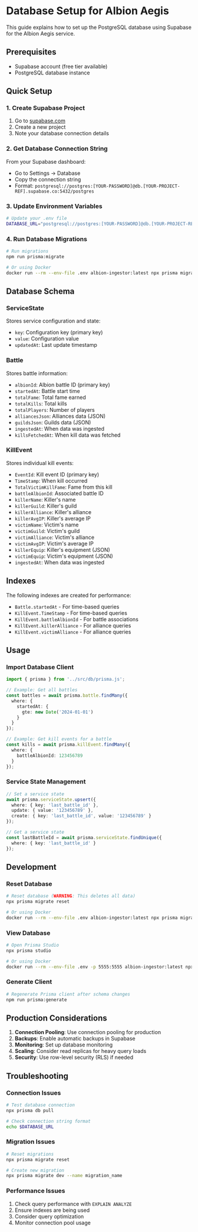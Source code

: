 # Database Setup for Albion Aegis

This guide explains how to set up the PostgreSQL database using Supabase for the Albion Aegis service.

## Prerequisites

- Supabase account (free tier available)
- PostgreSQL database instance

## Quick Setup

### 1. Create Supabase Project

1. Go to [supabase.com](https://supabase.com)
2. Create a new project
3. Note your database connection details

### 2. Get Database Connection String

From your Supabase dashboard:
- Go to Settings → Database
- Copy the connection string
- Format: `postgresql://postgres:[YOUR-PASSWORD]@db.[YOUR-PROJECT-REF].supabase.co:5432/postgres`

### 3. Update Environment Variables

```bash
# Update your .env file
DATABASE_URL="postgresql://postgres:[YOUR-PASSWORD]@db.[YOUR-PROJECT-REF].supabase.co:5432/postgres?sslmode=require"
```

### 4. Run Database Migrations

```bash
# Run migrations
npm run prisma:migrate

# Or using Docker
docker run --rm --env-file .env albion-ingestor:latest npx prisma migrate deploy
```

## Database Schema

### ServiceState
Stores service configuration and state:
- `key`: Configuration key (primary key)
- `value`: Configuration value
- `updatedAt`: Last update timestamp

### Battle
Stores battle information:
- `albionId`: Albion battle ID (primary key)
- `startedAt`: Battle start time
- `totalFame`: Total fame earned
- `totalKills`: Total kills
- `totalPlayers`: Number of players
- `alliancesJson`: Alliances data (JSON)
- `guildsJson`: Guilds data (JSON)
- `ingestedAt`: When data was ingested
- `killsFetchedAt`: When kill data was fetched

### KillEvent
Stores individual kill events:
- `EventId`: Kill event ID (primary key)
- `TimeStamp`: When kill occurred
- `TotalVictimKillFame`: Fame from this kill
- `battleAlbionId`: Associated battle ID
- `killerName`: Killer's name
- `killerGuild`: Killer's guild
- `killerAlliance`: Killer's alliance
- `killerAvgIP`: Killer's average IP
- `victimName`: Victim's name
- `victimGuild`: Victim's guild
- `victimAlliance`: Victim's alliance
- `victimAvgIP`: Victim's average IP
- `killerEquip`: Killer's equipment (JSON)
- `victimEquip`: Victim's equipment (JSON)
- `ingestedAt`: When data was ingested

## Indexes

The following indexes are created for performance:
- `Battle.startedAt` - For time-based queries
- `KillEvent.TimeStamp` - For time-based queries
- `KillEvent.battleAlbionId` - For battle associations
- `KillEvent.killerAlliance` - For alliance queries
- `KillEvent.victimAlliance` - For alliance queries

## Usage

### Import Database Client

```typescript
import { prisma } from '../src/db/prisma.js';

// Example: Get all battles
const battles = await prisma.battle.findMany({
  where: {
    startedAt: {
      gte: new Date('2024-01-01')
    }
  }
});

// Example: Get kill events for a battle
const kills = await prisma.killEvent.findMany({
  where: {
    battleAlbionId: 123456789
  }
});
```

### Service State Management

```typescript
// Set a service state
await prisma.serviceState.upsert({
  where: { key: 'last_battle_id' },
  update: { value: '123456789' },
  create: { key: 'last_battle_id', value: '123456789' }
});

// Get a service state
const lastBattleId = await prisma.serviceState.findUnique({
  where: { key: 'last_battle_id' }
});
```

## Development

### Reset Database

```bash
# Reset database (WARNING: This deletes all data)
npx prisma migrate reset

# Or using Docker
docker run --rm --env-file .env albion-ingestor:latest npx prisma migrate reset
```

### View Database

```bash
# Open Prisma Studio
npx prisma studio

# Or using Docker
docker run --rm --env-file .env -p 5555:5555 albion-ingestor:latest npx prisma studio
```

### Generate Client

```bash
# Regenerate Prisma client after schema changes
npm run prisma:generate
```

## Production Considerations

1. **Connection Pooling**: Use connection pooling for production
2. **Backups**: Enable automatic backups in Supabase
3. **Monitoring**: Set up database monitoring
4. **Scaling**: Consider read replicas for heavy query loads
5. **Security**: Use row-level security (RLS) if needed

## Troubleshooting

### Connection Issues

```bash
# Test database connection
npx prisma db pull

# Check connection string format
echo $DATABASE_URL
```

### Migration Issues

```bash
# Reset migrations
npx prisma migrate reset

# Create new migration
npx prisma migrate dev --name migration_name
```

### Performance Issues

1. Check query performance with `EXPLAIN ANALYZE`
2. Ensure indexes are being used
3. Consider query optimization
4. Monitor connection pool usage
